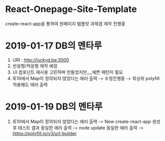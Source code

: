# React-Onepage-Site-Template
create-react-app을 통하여 원페이지 템플릿 과제겸 제작 진행중

2019-01-17 DB의 멘타루
=============
 1. URI : http://luckyd.be:3000
 2. 반응형/적응형 제작 예정
 3. UI 컴포넌트 재사용 고민하며 만들었지만,,,,예쁜 패턴이 필요
 4. IE10에서 Map이 정의되지 않았다는 에러 출력 -> 수정진행중 -> 최상위 polyfill 적용해도 에러 출력

2019-01-19 DB의 멘타루
=============
1. IE10에서 Map이 정의되지 않았다는 에러 출력 -> New create-react-app 생성 후 테스트 결과 동일한 에러 출력 -> node update 동일한 에러 출력 -> https://polyfill.io/v3/url-builder
